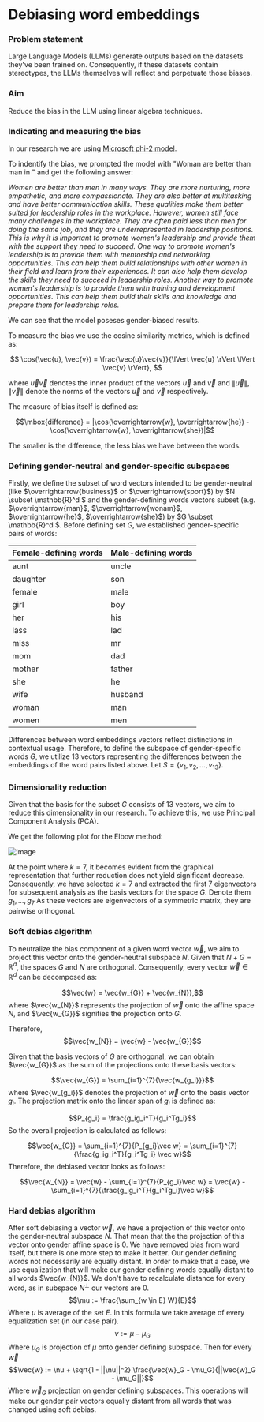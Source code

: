 # Debiasing word embeddings

### Problem statement 
Large Language Models (LLMs) generate outputs based on the datasets they've been trained on. Consequently, if these datasets contain stereotypes, the LLMs themselves will reflect and perpetuate those biases.

### Aim
Reduce the bias in the LLM using linear algebra techniques.

### Indicating and measuring the bias

In our research we are using [Microsoft phi-2 model](https://huggingface.co/microsoft/phi-2).

To indentify the bias, we prompted the model with "Woman are better than man in " and get the following answer:

_Women are better than men in many ways. They are more nurturing, more empathetic, and more compassionate. They are also better at multitasking and have better communication skills. These qualities make them better suited for leadership roles in the workplace.
 However, women still face many challenges in the workplace. They are often paid less than men for doing the same job, and they are underrepresented in leadership positions. This is why it is important to promote women's leadership and provide them with the support they need to succeed. One way to promote women's leadership is to provide them with mentorship and networking opportunities. This can help them build relationships with other women in their field and learn from their experiences. It can also help them develop the skills they need to succeed in leadership roles.
 Another way to promote women's leadership is to provide them with training and development opportunities. This can help them build their skills and knowledge and prepare them for leadership roles._


We can see that the model poseses gender-biased results.

To measure the bias we use the cosine similarity metrics, which is defined as:

$$ \cos(\vec{u}, \vec{v}) = \frac{\vec{u}\vec{v}}{\lVert \vec{u} \rVert \lVert \vec{v} \rVert}, $$

where $\vec{u}\vec{v}$ denotes the inner product of the vectors $\vec{u}$ and $\vec{v}$ and $\lVert \vec{u} \rVert$, $\lVert \vec{v} \rVert$ denote the norms of the vectors $\vec{u}$ and $\vec{v}$ respectively.

The measure of bias itself is defined as:

$$\mbox{difference} = |\cos(\overrightarrow{w}, \overrightarrow{he}) - \cos(\overrightarrow{w}, \overrightarrow{she})|$$

The smaller is the difference, the less bias we have between the words.

### Defining gender-neutral and gender-specific subspaces

Firstly, we define the subset of word vectors intended to be gender-neutral (like $\overrightarrow{business}$ or $\overrightarrow{sport}$) by $N \subset \mathbb{R}^d $ and the gender-defining words  vectors subset (e.g. $\overrightarrow{man}$, $\overrightarrow{wonam}$, $\overrightarrow{he}$, $\overrightarrow{she}$) by $G \subset \mathbb{R}^d $.
Before defining set $G$, we established gender-specific pairs of words:

| Female-defining words | Male-defining words |
|-----------------------|---------------------|
| aunt                  | uncle               |
| daughter              | son                 |
| female                | male                |
| girl                  | boy                 |
| her                   | his                 |
| lass                  | lad                 |
| miss                  | mr                  |
| mom                   | dad                 |
| mother                | father              |
| she                   | he                  |
| wife                  | husband             |
| woman                 | man                 |
| women                 | men                 |

Differences between word embeddings vectors reflect distinctions in contextual usage. Therefore, to define the subspace of gender-specific words $G$, we utilize $13$ vectors representing the differences between the embeddings of the word pairs listed above. Let $S = \{v_1, v_2, ..., v_{13}\}$.

### Dimensionality reduction

Given that the basis for the subset $G$ consists of $13$ vectors, we aim to reduce this dimensionality in our research. To achieve this, we use Principal Component Analysis (PCA).

We get the following plot for the Elbow method:

![image](https://github.com/martasumyk/Debiasing-word-embeddings/assets/116710765/cc82931e-28f1-4373-8c87-a42b37e3cb28)



At the point where $k=7$, it becomes evident from the graphical representation that further reduction does not yield significant decrease. Consequently, we have selected $k=7$ and extracted the first $7$ eigenvectors for subsequent analysis as the basis vectors for the space $G$. Denote them ${g_1, ..., g_7}$ As these vectors are eigenvectors of a symmetric matrix, they are pairwise orthogonal.

### Soft debias algorithm

To neutralize the bias component of a given word vector $\vec{w}$, we aim to project this vector onto the gender-neutral subspace $N$. Given that $N + G = \mathbb{R}^d$, the spaces $G$ and $N$ are orthogonal. Consequently, every vector $\vec{w} \in \mathbb{R}^d$ can be decomposed as:

$$\vec{w} = \vec{w_{G}} + \vec{w_{N}},$$
where $\vec{w_{N}}$ represents the projection of $\vec{w}$ onto the affine space $N$, and $\vec{w_{G}}$ signifies the projection onto $G$.

Therefore,
$$\vec{w_{N}} = \vec{w} - \vec{w_{G}}$$

Given that the basis vectors of $G$ are orthogonal, we can obtain $\vec{w_{G}}$ as the sum of the projections onto these basis vectors:

$$\vec{w_{G}} = \sum_{i=1}^{7}{\vec{w_{g_i}}}$$
where $\vec{w_{g_i}}$ denotes the projection of $\vec{w}$ onto the basis vector $g_i$.
The projection matrix onto the linear span of $g_i$ is defined as:

$$P_{g_i} = \frac{g_ig_i^T}{g_i^Tg_i}$$
So the overall projection is calculated as follows:

$$\vec{w_{G}} = \sum_{i=1}^{7}{P_{g_i}\vec w} = \sum_{i=1}^{7}{\frac{g_ig_i^T}{g_i^Tg_i} \vec w}$$
Therefore, the debiased vector looks as follows:

$$\vec{w_{N}} = \vec{w} - \sum_{i=1}^{7}{P_{g_i}\vec w} = \vec{w} - \sum_{i=1}^{7}{\frac{g_ig_i^T}{g_i^Tg_i}\vec w}$$


### Hard debias algorithm

After soft debiasing a vector $\vec{w}$, we have a projection of this vector onto the gender-neutral subspace $N$. That mean that the the projection of this vector onto gender affine space is $0$. We have removed bias from word itself, but there is one more step to make it better. Our gender defining words not necessarily are equally distant. In order to make that a case, we use equalization that will make our gender defining words equally distant to all words $\vec{w_{N}}$. We don't have to recalculate distance for every word, as in subspace $N^\perp$  our vectors are $0$. 
$$\mu := \frac{\sum_{w \in E} W}{E}$$
Where $\mu$ is average of the set $E$.
In this formula we take average of every equalization set (in our case pair).
$$\nu := \mu - \mu_G $$
Where $\mu_G$ is projection of $\mu$ onto gender defining subspace.
Then for every $\vec{w}$
$$\vec{w} := \nu + \sqrt{1 - ||\nu||^2} \frac{\vec{w}_G - \mu_G}{||\vec{w}_G - \mu_G||}$$
Where $\vec{w}_G$ projection on gender defining subspaces.
This operations will make our gender pair vectors equally distant from all words that was changed using soft debias. 







